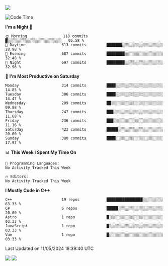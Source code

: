![](https://komarev.com/ghpvc/?username=lilpidgey&color=red)
<!--START_SECTION:waka-->
![Code Time](http://img.shields.io/badge/Code%20Time-1%2C491%20hrs%2018%20mins-blue)

**I'm a Night 🦉** 

```text
🌞 Morning                118 commits         █░░░░░░░░░░░░░░░░░░░░░░░░   05.58 % 
🌆 Daytime                613 commits         ███████░░░░░░░░░░░░░░░░░░   28.98 % 
🌃 Evening                687 commits         ████████░░░░░░░░░░░░░░░░░   32.48 % 
🌙 Night                  697 commits         ████████░░░░░░░░░░░░░░░░░   32.96 % 
```
📅 **I'm Most Productive on Saturday** 

```text
Monday                   314 commits         ████░░░░░░░░░░░░░░░░░░░░░   14.85 % 
Tuesday                  306 commits         ████░░░░░░░░░░░░░░░░░░░░░   14.47 % 
Wednesday                209 commits         ██░░░░░░░░░░░░░░░░░░░░░░░   09.88 % 
Thursday                 247 commits         ███░░░░░░░░░░░░░░░░░░░░░░   11.68 % 
Friday                   236 commits         ███░░░░░░░░░░░░░░░░░░░░░░   11.16 % 
Saturday                 423 commits         █████░░░░░░░░░░░░░░░░░░░░   20.00 % 
Sunday                   380 commits         ████░░░░░░░░░░░░░░░░░░░░░   17.97 % 
```


📊 **This Week I Spent My Time On** 

```text
💬 Programming Languages: 
No Activity Tracked This Week

🔥 Editors: 
No Activity Tracked This Week
```

**I Mostly Code in C++** 

```text
C++                      19 repos            ████████████████░░░░░░░░░   63.33 % 
C#                       6 repos             █████░░░░░░░░░░░░░░░░░░░░   20.00 % 
Astro                    1 repo              █░░░░░░░░░░░░░░░░░░░░░░░░   03.33 % 
JavaScript               1 repo              █░░░░░░░░░░░░░░░░░░░░░░░░   03.33 % 
Vue                      1 repo              █░░░░░░░░░░░░░░░░░░░░░░░░   03.33 % 
```




 Last Updated on 11/05/2024 18:39:40 UTC
<!--END_SECTION:waka-->
![](https://hit.yhype.me/github/profile?user_id=42968544)
![](https://komarev.com/ghpvc/?lilpidgey)
